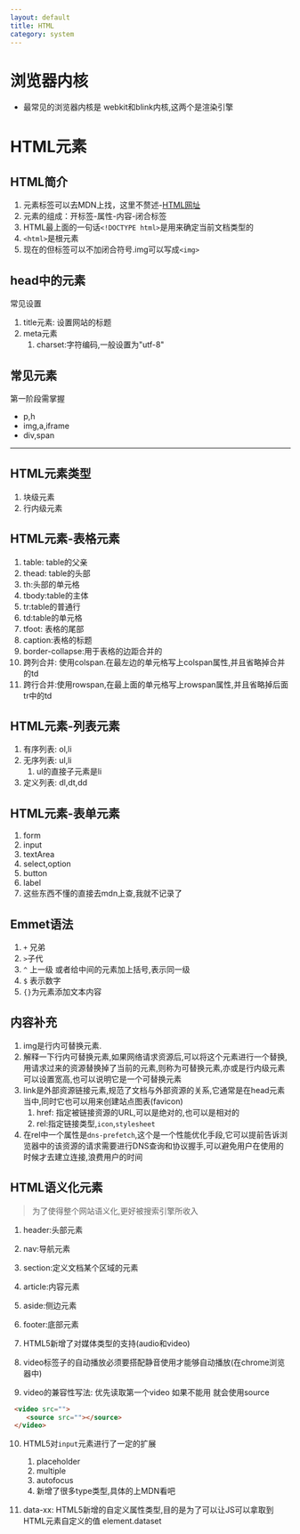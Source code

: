 ```yaml
---
layout: default
title: HTML
category: system
---
```


# 浏览器内核
-  最常见的浏览器内核是 webkit和blink内核,这两个是渲染引擎

# HTML元素

## HTML简介
1. 元素标签可以去MDN上找，这里不赘述-[HTML网址](https://developer.mozilla.org/zh-CN/docs/Web/HTML)
2. 元素的组成：开标签-属性-内容-闭合标签
3. HTML最上面的一句话`<!DOCTYPE html>`是用来确定当前文档类型的
4. `<html>`是根元素
5. 现在的但标签可以不加闭合符号.img可以写成`<img>`

## head中的元素
常见设置
1. title元素: 设置网站的标题
2. meta元素
   1. charset:字符编码,一般设置为"utf-8"

## 常见元素
第一阶段需掌握
- p,h
- img,a,iframe
- div,span

---
## HTML元素类型
1. 块级元素
2. 行内级元素

## HTML元素-表格元素
1. table: table的父亲
2. thead: table的头部
3. th:头部的单元格
4. tbody:table的主体
5. tr:table的普通行
6. td:table的单元格
7. tfoot: 表格的尾部
8. caption:表格的标题
9. border-collapse:用于表格的边距合并的
10. 跨列合并: 使用colspan.在最左边的单元格写上colspan属性,并且省略掉合并的td
11. 跨行合并:使用rowspan,在最上面的单元格写上rowspan属性,并且省略掉后面tr中的td
## HTML元素-列表元素
1. 有序列表: ol,li
2. 无序列表: ul,li
   1. ul的直接子元素是li
3. 定义列表: dl,dt,dd

## HTML元素-表单元素
1. form
2. input
3. textArea
4. select,option
5. button
6. label
7. 这些东西不懂的直接去mdn上查,我就不记录了

## Emmet语法
1. `+` 兄弟
2. `>`子代
3. `^` 上一级 或者给中间的元素加上括号,表示同一级
4. `$` 表示数字
5. `{}`为元素添加文本内容
## 内容补充
1. img是行内可替换元素.
2. 解释一下行内可替换元素,如果网络请求资源后,可以将这个元素进行一个替换,用请求过来的资源替换掉了当前的元素,则称为可替换元素,亦或是行内级元素可以设置宽高,也可以说明它是一个可替换元素
3. link是外部资源链接元素,规范了文档与外部资源的关系,它通常是在head元素当中,同时它也可以用来创建站点图表(favicon)
   1. href: 指定被链接资源的URL,可以是绝对的,也可以是相对的
   2. rel:指定链接类型,`icon`,`stylesheet`
4. 在rel中一个属性是`dns-prefetch`,这个是一个性能优化手段,它可以提前告诉浏览器中的该资源的请求需要进行DNS查询和协议握手,可以避免用户在使用的时候才去建立连接,浪费用户的时间

## HTML语义化元素
> 为了使得整个网站语义化,更好被搜索引擎所收入

1. header:头部元素
2. nav:导航元素
3. section:定义文档某个区域的元素
4. article:内容元素
5. aside:侧边元素
6. footer:底部元素

7. HTML5新增了对媒体类型的支持(audio和video) 
8. video标签子的自动播放必须要搭配静音使用才能够自动播放(在chrome浏览器中)
9. video的兼容性写法: 优先读取第一个video 如果不能用 就会使用source
```HTML
 <video src="">
    <source src=""></source>
 </video>
```
10. HTML5对`input`元素进行了一定的扩展
    1.  placeholder
    2.  multiple
    3.  autofocus
    4.  新增了很多type类型,具体的上MDN看吧

11. data-xx: HTML5新增的自定义属性类型,目的是为了可以让JS可以拿取到HTML元素自定义的值 element.dataset
